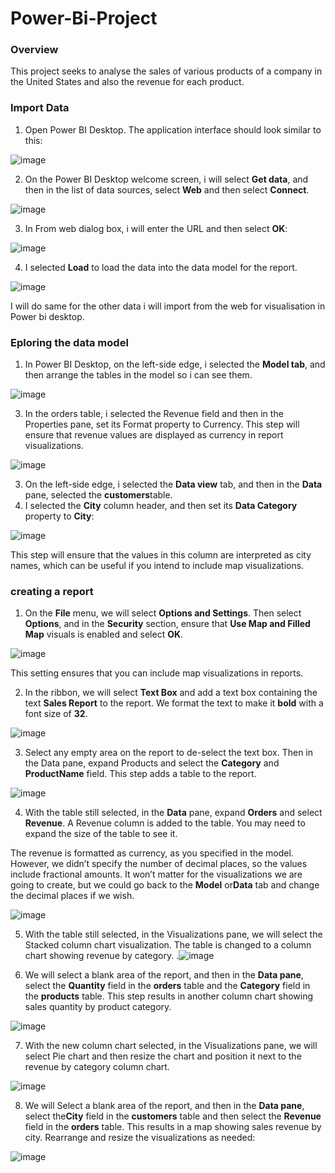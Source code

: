 # Power-Bi-Project

### Overview
This project seeks to analyse the sales of various products of a company in the United States and also the revenue for each product.

### Import Data
1. Open Power BI Desktop. The application interface should look similar to this:
   
![image](https://github.com/DoraAgyemang/Power-Bi-Project/assets/128803445/e9fb3506-d23e-42c1-9068-c7cc7eab6880)

2. On the Power BI Desktop welcome screen, i will select **Get data**, and then in the list of data sources, select **Web** and then select **Connect**.
 
![image](https://github.com/DoraAgyemang/Power-Bi-Project/assets/128803445/2dcce161-af91-4294-a96b-a176723766f6)

3. In From web dialog box, i will enter the URL and then select **OK**:
   
![image](https://github.com/DoraAgyemang/Power-Bi-Project/assets/128803445/51c233a8-3aa1-46a1-95f3-8dc7a2bfbbd3)

4. I selected **Load** to load the data into the data model for the report.
   
![image](https://github.com/DoraAgyemang/Power-Bi-Project/assets/128803445/f830a85d-9812-4006-8c29-b2c366f540ee)

I will do same for the other data  i will import from the web for visualisation in Power bi desktop.

### Eploring the data model
1. In Power BI Desktop, on the left-side edge, i selected the **Model tab**, and then arrange the tables in the model so i can see them.
   
![image](https://github.com/DoraAgyemang/Power-Bi-Project/assets/128803445/731d4944-c111-4509-b8d3-993aca1a8d5b)

3. In the orders table, i selected the Revenue field and then in the Properties pane, set its Format property to Currency. This step will ensure that revenue values are 
   displayed as currency in report visualizations.

![image](https://github.com/DoraAgyemang/Power-Bi-Project/assets/128803445/86da68e2-a127-4187-a333-3730a92bdb44)

3. On the left-side edge, i selected the **Data view** tab, and then in the **Data** pane, selected the **customers**table.
4. I selected the **City** column header, and then set its **Data Category** property to **City**:

![image](https://github.com/DoraAgyemang/Power-Bi-Project/assets/128803445/1b0565c9-5ffb-4789-91fd-ffa7bc6dfa29)

This step will ensure that the values in this column are interpreted as city names, which can be useful if you intend to include map visualizations.

### creating a report
1. On the **File** menu, we will select **Options and Settings**. Then select **Options**, and in the **Security** section, ensure that **Use Map and Filled Map** visuals is enabled and select **OK**.

![image](https://github.com/DoraAgyemang/Power-Bi-Project/assets/128803445/de82ed0c-30fe-4102-a3ff-a018ed3fbfdc)

This setting ensures that you can include map visualizations in reports.

2. In the ribbon, we will select **Text Box** and add a text box containing the text **Sales Report** to the report. We format the text to make it **bold** with a font size of **32**.

![image](https://github.com/DoraAgyemang/Power-Bi-Project/assets/128803445/591b6faf-3bff-417a-ad0d-7a2586b81e18)

3. Select any empty area on the report to de-select the text box. Then in the Data pane, expand Products and select the **Category** and **ProductName** field. This step 
   adds a table to the report.

![image](https://github.com/DoraAgyemang/Power-Bi-Project/assets/128803445/2fd99baf-5afc-4148-973e-3fc2655c8949)

4. With the table still selected, in the **Data** pane, expand **Orders** and select **Revenue**. A Revenue column is added to the table. You may need to expand the size 
   of the table to see it.

The revenue is formatted as currency, as you specified in the model. However, we didn’t specify the number of decimal places, so the values include fractional amounts. It won’t matter for the visualizations we are going to create, but we could go back to the **Model** or**Data** tab and change the decimal places if we wish.
   
![image](https://github.com/DoraAgyemang/Power-Bi-Project/assets/128803445/f1a5e6e7-990b-4057-bf05-927eda2b569a)

5. With the table still selected, in the Visualizations pane, we will select the Stacked column chart visualization. The table is changed to a column chart showing revenue 
   by category.
.![image](https://github.com/DoraAgyemang/Power-Bi-Project/assets/128803445/196216b0-4a1e-481e-a19c-746614a76300)

6. We will select a blank area of the report, and then in the **Data pane**, select the **Quantity** field in the **orders** table and the **Category** field in the 
   **products** table. This step results in another column chart showing sales quantity by product category.

![image](https://github.com/DoraAgyemang/Power-Bi-Project/assets/128803445/6bb9a4f4-39b0-416c-a220-ac7121f87d15)

7. With the new column chart selected, in the Visualizations pane, we will select Pie chart and then resize the chart and position it next to the revenue by category column chart.

![image](https://github.com/DoraAgyemang/Power-Bi-Project/assets/128803445/c946cf84-702a-490f-8218-0cc5d9069ba8)

8. We will Select a blank area of the report, and then in the **Data pane**, select the**City** field in the **customers** table and then select the **Revenue** field in 
  the **orders** table. This results in a map showing sales revenue by city. Rearrange and resize the visualizations as needed:

![image](https://github.com/DoraAgyemang/Power-Bi-Project/assets/128803445/ba22451e-8028-4918-a472-a71920b53d56)
